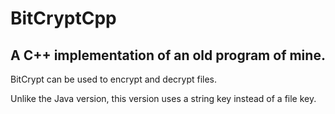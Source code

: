 # BitCryptCpp
A C++ implementation of an old program of mine.
------------------------------------------------------------
BitCrypt can be used to encrypt and decrypt files.

Unlike the Java version, this version uses a string key instead of a file key.
